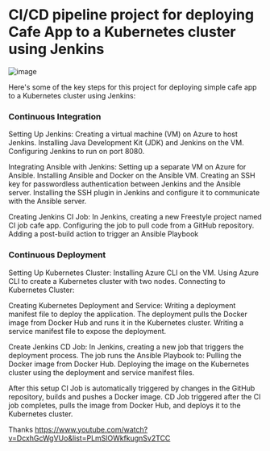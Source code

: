 # CI/CD pipeline project for deploying Cafe App to a Kubernetes cluster using Jenkins

![image](https://github.com/user-attachments/assets/c61a7524-5496-4689-9bcc-0d6484f76832)


Here's some of the key steps for this project for deploying simple cafe app to a Kubernetes cluster using Jenkins:

### Continuous Integration
Setting Up Jenkins:
  Creating a virtual machine (VM) on Azure to host Jenkins.
  Installing Java Development Kit (JDK) and Jenkins on the VM.
  Configuring Jenkins to run on port 8080.

Integrating Ansible with Jenkins:
  Setting up a separate VM on Azure for Ansible.
  Installing Ansible and Docker on the Ansible VM.
  Creating an SSH key for passwordless authentication between Jenkins and the Ansible server.
  Installing the SSH plugin in Jenkins and configure it to communicate with the Ansible server.

Creating Jenkins CI Job:
  In Jenkins, creating a new Freestyle project named CI job cafe app.
  Configuring the job to pull code from a GitHub repository.
  Adding a post-build action to trigger an Ansible Playbook

### Continuous Deployment
Setting Up Kubernetes Cluster:
  Installing Azure CLI on the VM.
  Using Azure CLI to create a Kubernetes cluster with two nodes.
  Connecting to Kubernetes Cluster:

Creating Kubernetes Deployment and Service:
  Writing a deployment manifest file to deploy the application.
  The deployment pulls the Docker image from Docker Hub and runs it in the Kubernetes cluster.
  Writing a service manifest file to expose the deployment.

Create Jenkins CD Job:
  In Jenkins, creating a new job that triggers the deployment process.
  The job runs the Ansible Playbook to:
  Pulling the Docker image from Docker Hub.
  Deploying the image on the Kubernetes cluster using the deployment and service manifest files.

After this setup CI Job is automatically triggered by changes in the GitHub repository, builds and pushes a Docker image. CD Job triggered after the CI job completes, pulls the image from Docker Hub, and deploys it to the Kubernetes cluster.


Thanks https://www.youtube.com/watch?v=DcxhGcWgVUo&list=PLmSlOWkfkugnSv2TCC
